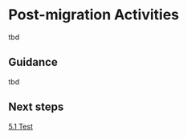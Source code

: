 # Post-migration Activities

tbd

## Guidance

tbd

## Next steps

[5.1 Test](https://github.com/alvarovitta/Workload-Migration/blob/master/5.1-Test.md)

